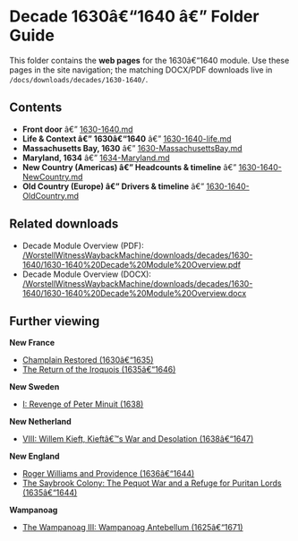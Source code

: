 ﻿# Decade 1630â€“1640 â€” Folder Guide

This folder contains the **web pages** for the 1630â€“1640 module. Use these pages in the site navigation; the matching DOCX/PDF downloads live in  
`/docs/downloads/decades/1630-1640/`.

## Contents
- **Front door** â€” [1630-1640.md](1630-1640.md)  
- **Life & Context â€” 1630â€“1640** â€” [1630-1640-life.md](1630-1640-life.md)  
- **Massachusetts Bay, 1630** â€” [1630-MassachusettsBay.md](1630-MassachusettsBay.md)  
- **Maryland, 1634** â€” [1634-Maryland.md](1634-Maryland.md)  
- **New Country (Americas) â€” Headcounts & timeline** â€” [1630-1640-NewCountry.md](1630-1640-NewCountry.md)  
- **Old Country (Europe) â€” Drivers & timeline** â€” [1630-1640-OldCountry.md](1630-1640-OldCountry.md)

## Related downloads
- Decade Module Overview (PDF): [/WorstellWitnessWaybackMachine/downloads/decades/1630-1640/1630-1640%20Decade%20Module%20Overview.pdf](/WorstellWitnessWaybackMachine/downloads/decades/1630-1640/1630-1640%20Decade%20Module%20Overview.pdf)
- Decade Module Overview (DOCX): [/WorstellWitnessWaybackMachine/downloads/decades/1630-1640/1630-1640%20Decade%20Module%20Overview.docx](/WorstellWitnessWaybackMachine/downloads/decades/1630-1640/1630-1640%20Decade%20Module%20Overview.docx)

## Further viewing
**New France**
- [Champlain Restored (1630â€“1635)](https://www.youtube.com/watch?v=SRE0JnfDBDU)
- [The Return of the Iroquois (1635â€“1646)](https://www.youtube.com/watch?v=Rayn1RbNX4I)

**New Sweden**
- [I: Revenge of Peter Minuit (1638)](https://www.youtube.com/watch?v=jgVObVwrM4U)

**New Netherland**
- [VIII: Willem Kieft, Kieftâ€™s War and Desolation (1638â€“1647)](https://www.youtube.com/watch?v=_eBqxp_EEvU)

**New England**
- [Roger Williams and Providence (1636â€“1644)](https://www.youtube.com/watch?v=fDRJTnQKFzU)
- [The Saybrook Colony: The Pequot War and a Refuge for Puritan Lords (1635â€“1644)](https://www.youtube.com/watch?v=9l0PlNGDFZM)

**Wampanoag**
- [The Wampanoag III: Wampanoag Antebellum (1625â€“1671)](https://www.youtube.com/watch?v=NWTqNMCCF74)


